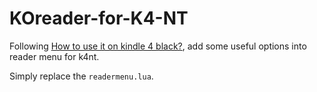 # KOreader-for-K4-NT

Following [How to use it on kindle 4 black?](https://github.com/koreader/koreader/issues/1898#issuecomment-272700526), add some useful options into reader menu for k4nt.

Simply replace the `readermenu.lua`.